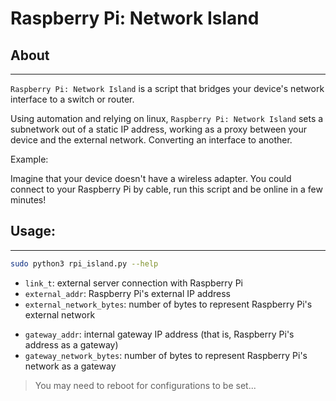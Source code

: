 # Raspberry Pi: Network Island

## About
--------------

`Raspberry Pi: Network Island` is a script that bridges your device's network interface to a switch or router.

Using automation and relying on linux, `Raspberry Pi: Network Island` sets a subnetwork
out of a static IP address, working as a proxy between your device and the external network.
Converting an interface to another.

Example:

Imagine that your device doesn't have a wireless adapter. You could connect 
to your Raspberry Pi by cable, run this script and be online in a few minutes!

## Usage:
--------------

``` bash
sudo python3 rpi_island.py --help
```

- `link_t`: external server connection with Raspberry Pi
- `external_addr`: Raspberry Pi's external IP address
- `external_network_bytes`: number of bytes to represent Raspberry Pi's external network
>
- `gateway_addr`: internal gateway IP address (that is, Raspberry Pi's address as a gateway)
- `gateway_network_bytes`: number of bytes to represent Raspberry Pi's network as a gateway

> You may need to reboot for configurations to be set...
